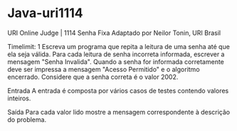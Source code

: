 # Java-uri1114
URI Online Judge | 1114
Senha Fixa
Adaptado por Neilor Tonin, URI  Brasil

Timelimit: 1
Escreva um programa que repita a leitura de uma senha até que ela seja válida. Para cada leitura de senha incorreta informada, escrever a mensagem "Senha Invalida". Quando a senha for informada corretamente deve ser impressa a mensagem "Acesso Permitido" e o algoritmo encerrado. Considere que a senha correta é o valor 2002. 

Entrada
A entrada é composta por vários casos de testes contendo valores inteiros.

Saída
Para cada valor lido mostre a mensagem correspondente à descrição do problema.
